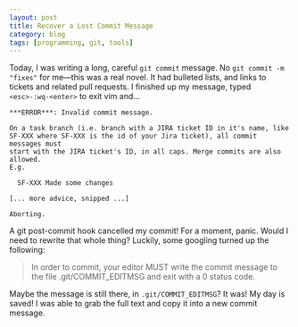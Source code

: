 ```yaml
---
layout: post
title: Recover a Lost Commit Message
category: blog
tags: [programming, git, tools]
---
```


Today, I was writing a long, careful `git commit` message. No `git commit -m "fixes"` for me—this was a real novel. It had bulleted lists, and links to tickets and related pull requests. I finished up my message, typed `<esc>-:wq-<enter>` to exit vim and...

```
***ERROR***: Invalid commit message.

On a task branch (i.e. branch with a JIRA ticket ID in it's name, like
SF-XXX where SF-XXX is the id of your Jira ticket), all commit messages must
start with the JIRA ticket's ID, in all caps. Merge commits are also allowed.
E.g.

  SF-XXX Made some changes

[... more advice, snipped ...]

Aborting.
```

A git post-commit hook cancelled my commit! For a moment, panic. Would I need to rewrite that whole thing? Luckily, some googling turned up the following:

> In order to commit, your editor MUST write the commit message to the file .git/COMMIT_EDITMSG and exit with a 0 status code.

Maybe the message is still there, in `.git/COMMIT_EDITMSG`? It was! My day is saved! I was able to grab the full text and copy it into a new commit message.
